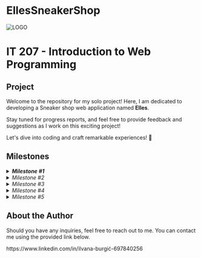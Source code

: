 # EllesSneakerShop
![LOGO](https://github.com/ilvanaburgic/EllesSneakerShop/assets/118178331/219cc17b-73cd-497a-a4bf-68d91cad306d)


<h1>IT 207 - Introduction to Web Programming</h1>

<h2>Project</h2>

<p>Welcome to the repository for my solo project! Here, I am dedicated to developing a Sneaker shop web application named <strong>Elles</strong>.

Stay tuned for progress reports, and feel free to provide feedback and suggestions as I work on this exciting project!

Let's dive into coding and craft remarkable experiences! 🚀</p>

<h2>Milestones</h2>

<details>
  <summary><strong><em>Milestone #1</em></strong></summary>

  <h4>Frontend components of the application are:</h4>
<p>
<strong>Milestone #1</strong> <br>
For milestone #1, I created the frontend part of the application using HTML and CSS. I used JavaScript for dynamic functionalities such as "scrolling" images on the product page (sproduct.html) and for adding the add-to-cart button functionality. The cart button displays a success message and returns the user to the home page.<br>
	
In the project I have 5 HTML files, 1 CSS file and 1 JavaScript file. The files are organized as follows:
index.html (home page)
shop.html (shop page)
sproduct.html (page of individual product with details)
about.html (about the application)
cart.html (cart)
Each HTML page has a header that is the same on every page, as well as a footer that also contains the same information, including Contact, About Us, My Account, and Install App.

<strong>Home page contains: (index.html)</strong>
"Header section" - contains an image (logo), Home, Shop, About, Shopping.
"Hero section", which contains the "Look at the offer" button, which leads to the shop.html page.
"Featured sneakers section", which contains products.
The "Banner section" contains the "Look at the offer" button, which leads to the shop.html page.
"New arrivals section", contains products that can also be found on the shop.html page
The "Newsletter section" contains a button for SignUp, as well as space to enter an e-mail address
"Footer section", same as on all other pages! Contains Logo, Contact, About (About us - leads to about.html page, Delivery Inforamtion - leads to profile.html page), My Account (shop now - leads to shop.html page), Install App.


<strong>Shop page contains: (shop.html)</strong>
"Header section" - contains an image (logo), Home, Shop, About, Shopping.
"Page section" - Contains an image and two titles
"Sneakers section" - Contains all products - sneakers
"Sneakers numbered section" Contains two hrefs 1 and 2
The "Newsletter section" contains a button for SignUp, as well as space to enter an e-mail address

<strong> Sproduct page contains: (sproduct.html)</strong>
"Header section" - contains an image (logo), Home, Shop, About, Shopping.
"IMAGES - BIG ONE and SMALLS SECTION" - contains one large and the other 4 small images, which can be "flipped"
"SIMILAR PRODUCT SECTION" - contains 4 pictures of sneakers with names of sneakers, price
The "Newsletter section" contains a button for SignUp, as well as space to enter an e-mail address
"Footer section", same as on all other pages! Contains Logo, Contact, About (About us - leads to about.html page, Delivery Inforamt

<strong>About page contains: (about.html)</strong>
"Header section" - contains an image (logo), Home, Shop, About, Shopping.
"Title section" - contains the title
"Text section" - contains text that describes about
"Footer section", same as on all other pages! Contains Logo, Contact, About (About us - leads to about.html page, Delivery Inforamtion - leads to profile.html page), My Account (shop now - leads to shop.html page), Install App.

<strong>Cart page contains: (page.html)</strong>
"Header section" - contains an image (logo), Home, Shop, About, Shopping.
"Photo and tle section" - contains background-image and two titles, one big "Shop now" and paragraph "Buy smart"
"Table with item section" - contains: Remove, Image, Product, Price, Quantity, Subtotal and descriptions of everything in the cart
"Coupon section" - contains input and button to apply coupon
"Footer section", same as on all other pages! Contains Logo, Contact, About (About us - leads to about.html page, Delivery Inforamtion - leads to profile.html page), My Account (shop now - leads to shop.html page), Install App.

<strong>Profile page contains: (profile.html)</strong>
"Header section" - contains an image (logo), Home, Shop, About, Shopping.
"Profile section" - contains Profile settings, Name, Surname, Address, PostCode, Country, Number, Email, button. Profile.html appears when we press the button on the cart.html page button is called "Proceed to checkout".
"Footer section", same as on all other pages! Contains Logo, Contact, About (About us - leads to about.html page, Delivery Inforamtion - leads to profile.html page), My Account (shop now - leads to shop.html page), Install App.
</p>
  <ul>

  </ul>
</details>

<details>
  <summary><em>Milestone #2</em></summary>
  <p>In progress...</p>
</details>

<details>
  <summary><em>Milestone #3</em></summary>
  <p>In progress...</p>
</details>

<details>
  <summary><em>Milestone #4</em></summary>
  <p>In progress...</p>
</details>

<details>
  <summary><em>Milestone #5</em></summary>
  <p>In progress...</p>
</details>

<h2>About the Author</h2>
<p></p>Should you have any inquiries, feel free to reach out to me. You can contact me using the provided link below. <br></p>
https://www.linkedin.com/in/ilvana-burgić-697840256


